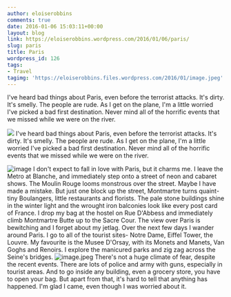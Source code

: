 ```yaml
---
author: eloiserobbins
comments: true
date: 2016-01-06 15:03:11+00:00
layout: blog
link: https://eloiserobbins.wordpress.com/2016/01/06/paris/
slug: paris
title: Paris
wordpress_id: 126
tags:
- Travel
tagimg: 'https://eloiserobbins.files.wordpress.com/2016/01/image.jpeg'
---
```


I've heard bad things about Paris, even before the terrorist attacks. It's dirty. It's smelly. The people are rude. As I get on the plane, I'm a little worried I've picked a bad first destination. Never mind all of the horrific events that we missed while we were on the river.


[![](https://eloiserobbins.files.wordpress.com/2016/01/image.jpeg)](https://eloiserobbins.files.wordpress.com/2016/01/image.jpeg)
I've heard bad things about Paris, even before the terrorist attacks. It's dirty. It's smelly. The people are rude. As I get on the plane, I'm a little worried I've picked a bad first destination. Never mind all of the horrific events that we missed while we were on the river.

![image](https://eloiserobbins.files.wordpress.com/2016/01/image2.jpeg)
I don't expect to fall in love with Paris, but it charms me. I leave the Metro at Blanche, and immediately step onto a street of neon and cabaret shows. The Moulin Rouge looms monstrous over the street. Maybe I have made a mistake.
But just one block up the street, Montmartre turns quaint- tiny Boulangers, little restaurants and florists. The pale stone buildings shine in the winter light and the wrought iron balconies look like every post card of France.
I drop my bag at the hostel on Rue D'Abbess and immediately climb Montmartre Butte up to the Sacre Cour. The view over Paris is bewitching and I forget about my jetlag.
Over the next few days I wander around Paris. I go to all of the tourist sites- Notre Dame, Eiffel Tower, the Louvre. My favourite is the Musee D'Orsay, with its Monets and Manets, Van Goghs and Renoirs. I explore the manicured parks and zig zag across the
Seine's bridges.
![image.jpeg](https://eloiserobbins.files.wordpress.com/2016/01/image5.jpeg)
There's not a huge climate of fear, despite the recent events. There are lots of police and army with guns, especially in tourist areas. And to go inside any building, even a grocery store, you have to open your bag. But apart from that, it's hard to tell that anything has happened. I'm glad I came, even though I was worried about it.
